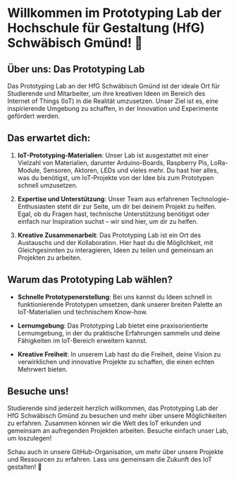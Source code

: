 # Willkommen im Prototyping Lab der Hochschule für Gestaltung (HfG) Schwäbisch Gmünd! 🚀

## Über uns: Das Prototyping Lab

Das Prototyping Lab an der HfG Schwäbisch Gmünd ist der ideale Ort für Studierende und Mitarbeiter, um ihre kreativen Ideen im Bereich des Internet of Things (IoT) in die Realität umzusetzen. Unser Ziel ist es, eine inspirierende Umgebung zu schaffen, in der Innovation und Experimente gefördert werden.

## Das erwartet dich:

1. **IoT-Prototyping-Materialien**: Unser Lab ist ausgestattet mit einer Vielzahl von Materialien, darunter Arduino-Boards, Raspberry Pis, LoRa-Module, Sensoren, Aktoren, LEDs und vieles mehr. Du hast hier alles, was du benötigst, um IoT-Projekte von der Idee bis zum Prototypen schnell umzusetzen.

2. **Expertise und Unterstützung**: Unser Team aus erfahrenen Technologie-Enthusiasten steht dir zur Seite, um dir bei deinem Projekt zu helfen. Egal, ob du Fragen hast, technische Unterstützung benötigst oder einfach nur Inspiration suchst – wir sind hier, um dir zu helfen.

3. **Kreative Zusammenarbeit**: Das Prototyping Lab ist ein Ort des Austauschs und der Kollaboration. Hier hast du die Möglichkeit, mit Gleichgesinnten zu interagieren, Ideen zu teilen und gemeinsam an Projekten zu arbeiten.

## Warum das Prototyping Lab wählen?

- **Schnelle Prototypenerstellung**: Bei uns kannst du Ideen schnell in funktionierende Prototypen umsetzen, dank unserer breiten Palette an IoT-Materialien und technischem Know-how.

- **Lernumgebung**: Das Prototyping Lab bietet eine praxisorientierte Lernumgebung, in der du praktische Erfahrungen sammeln und deine Fähigkeiten im IoT-Bereich erweitern kannst.

- **Kreative Freiheit**: In unserem Lab hast du die Freiheit, deine Vision zu verwirklichen und innovative Projekte zu schaffen, die einen echten Mehrwert bieten.

## Besuche uns!

Studierende sind jederzeit herzlich willkommen, das Prototyping Lab der HfG Schwäbisch Gmünd zu besuchen und mehr über unsere Möglichkeiten zu erfahren. Zusammen können wir die Welt des IoT erkunden und gemeinsam an aufregenden Projekten arbeiten. Besuche einfach unser Lab, um loszulegen!

Schau auch in unsere GitHub-Organisation, um mehr über unsere Projekte und Ressourcen zu erfahren. Lass uns gemeinsam die Zukunft des IoT gestalten! 🌟
